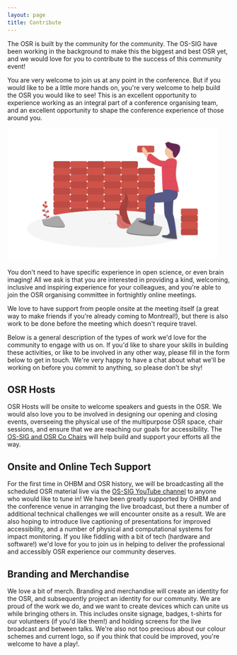 ```yaml
---
layout: page
title: Contribute
---
```


The OSR is built by the community for the community. The OS-SIG have been working in the background to make this the biggest and best OSR yet, and we would love for you to contribute to the success of this community event!

You are very welcome to join us at any point in the conference. But if you would like to be a little more hands on, you're very welcome to help build the OSR you would like to see! This is an excellent opportunity to experience working as an integral part of a conference organising team, and an excellent opportunity to shape the conference experience of those around you.

<img src="./img/undraw_building_blocks_n0nc.png" height="300"/>

You don't need to have specific experience in open science, or even brain imaging! All we ask is that you are interested in providing a kind, welcoming, inclusive and inspiring experience for your colleagues, and you're able to join the OSR organising committee in fortnightly online meetings.

We love to have support from people onsite at the meeting itself (a great way to make friends if you're already coming to Montreal!), but there is also work to be done before the meeting which doesn't require travel.

Below is a general description of the types of work we'd love for the community to engage with us on. If you'd like to share your skills in building these activities, or like to be involved in any other way, please fill in the form below to get in touch. We're very happy to have a chat about what we'll be working on before you commit to anything, so please don't be shy!

## OSR Hosts

OSR Hosts will be onsite to welcome speakers and guests in the OSR. We would also love you to be involved in designing our opening and closing events, overseeing the physical use of the multipurpose OSR space, chair sessions, and ensure that we are reaching our goals for accessibility. The [OS-SIG and OSR Co Chairs](https://ossig.netlify.com/) will help build and support your efforts all the way.

## Onsite and Online Tech Support

For the first time in OHBM and OSR history, we will be broadcasting all the scheduled OSR material live via the [OS-SIG YouTube channel](https://www.youtube.com/channel/UChvSitFvqGDeA1y7MJs4CGQ) to anyone who would like to tune in! We have been greatly supported by OHBM and the conference venue in arranging the live broadcast, but there a number of additional technical challenges we will encounter onsite as a result. We are also hoping to introduce live captioning of presentations for improved accessibility, and a number of physical and computational systems for impact monitoring. If you like fiddling with a bit of tech (hardware and software!) we'd love for you to join us in helping to deliver the professional and accessibly OSR experience our community deserves.

## Branding and Merchandise

We love a bit of merch. Branding and merchandise will create an identity for the OSR, and subsequently project an identity for our community. We are proud of the work we do, and we want to create devices which can unite us while bringing others in. This includes onsite signage, badges, t-shirts for our volunteers (if you'd like them!) and holding screens for the live broadcast and between talks. We're also not too precious about our colour schemes and current logo, so if you think that could be improved, you're welcome to have a play!.
